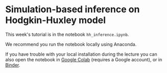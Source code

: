 # Simulation-based inference on Hodgkin-Huxley model

This week's tutorial is in the notebook `hh_inference.ipynb`. 

We recommend you run the notebook locally using Anaconda.

If you have trouble with your local installation during the lecture you can also open the notebook in [Google Colab](https://colab.research.google.com/github/cne-tum/msne-lsmlsda-2019/blob/master/exercises/week4_hh_inference/hh_inference.ipynb) (requires a Google account), or in [Binder](https://mybinder.org/v2/gh/cne-tum/msne-lsmlsda-2019/master?filepath=exercises%2Fweek4_hh_inference%2Fhh_inference.ipynb).
